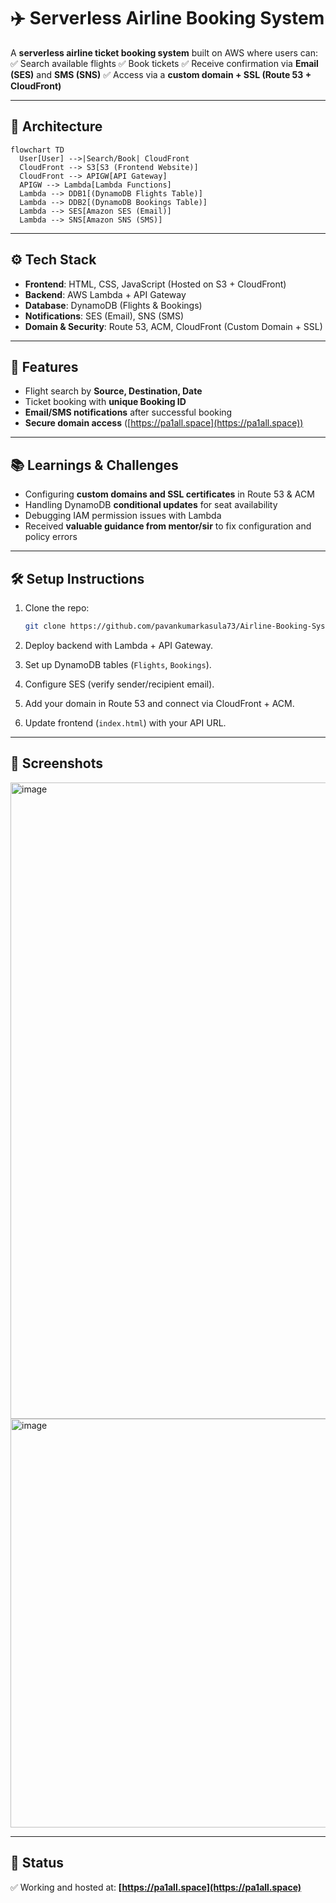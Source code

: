 # ✈️ Serverless Airline Booking System

A **serverless airline ticket booking system** built on AWS where users can:
✅ Search available flights
✅ Book tickets
✅ Receive confirmation via **Email (SES)** and **SMS (SNS)**
✅ Access via a **custom domain + SSL (Route 53 + CloudFront)**

---

## 📌 Architecture

```mermaid
flowchart TD
  User[User] -->|Search/Book| CloudFront
  CloudFront --> S3[S3 (Frontend Website)]
  CloudFront --> APIGW[API Gateway]
  APIGW --> Lambda[Lambda Functions]
  Lambda --> DDB1[(DynamoDB Flights Table)]
  Lambda --> DDB2[(DynamoDB Bookings Table)]
  Lambda --> SES[Amazon SES (Email)]
  Lambda --> SNS[Amazon SNS (SMS)]
```

---

## ⚙️ Tech Stack

* **Frontend**: HTML, CSS, JavaScript (Hosted on S3 + CloudFront)
* **Backend**: AWS Lambda + API Gateway
* **Database**: DynamoDB (Flights & Bookings)
* **Notifications**: SES (Email), SNS (SMS)
* **Domain & Security**: Route 53, ACM, CloudFront (Custom Domain + SSL)

---

## 🚀 Features

* Flight search by **Source, Destination, Date**
* Ticket booking with **unique Booking ID**
* **Email/SMS notifications** after successful booking
* **Secure domain access** ([https://pa1all.space](https://pa1all.space))

---

## 📚 Learnings & Challenges

* Configuring **custom domains and SSL certificates** in Route 53 & ACM
* Handling DynamoDB **conditional updates** for seat availability
* Debugging IAM permission issues with Lambda
* Received **valuable guidance from mentor/sir** to fix configuration and policy errors

---

## 🛠️ Setup Instructions

1. Clone the repo:

   ```bash
   git clone https://github.com/pavankumarkasula73/Airline-Booking-System.git
   ```
2. Deploy backend with Lambda + API Gateway.
3. Set up DynamoDB tables (`Flights`, `Bookings`).
4. Configure SES (verify sender/recipient email).
5. Add your domain in Route 53 and connect via CloudFront + ACM.
6. Update frontend (`index.html`) with your API URL.

---

## 📸 Screenshots
<img width="1572" height="1018" alt="image" src="https://github.com/user-attachments/assets/9bb551c8-0e1d-4dba-aa06-62ce7015e0f0" />
<img width="1491" height="654" alt="image" src="https://github.com/user-attachments/assets/a0f09323-cd79-4e59-88bd-356dc7725b30" />


---

## 📌 Status

✅ Working and hosted at: **[https://pa1all.space](https://pa1all.space)**
